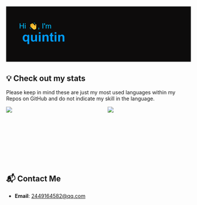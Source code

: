 [![MasterHead](https://github.com/quintin-lee/quintin-lee/blob/main/header.png)](https://github.com/quintin-lee/quintin-lee.git)

## 💡 Check out my stats
<p>Please keep in mind these are just my most used languages within my Repos on GitHub and do not indicate my skill in the language.</p>
<!-- <p align='center'><img src='https://komarev.com/ghpvc/?username=quintin-lee' /></p> -->
<a href='https://github.com/quintin-lee'>
  <img align='left' width='45%' src='https://github-readme-stats.vercel.app/api/top-langs/?username=quintin-lee&theme=merko&layout=compact&hide=python,powershell'>
</a>
<a href='https://github.com/quintin-lee'>
  <img align='right' width='45%' src='https://github-readme-stats.vercel.app/api?username=quintin-lee&theme=merko&show_icons=true'>
</a>
<br><br><br><br><br><br><br><br><br>

<!--
**quinein-lee/quintin-lee** is a ✨ _special_ ✨ repository because its `README.md` (this file) appears on your GitHub profile.

Here are some ideas to get you started:



- 👯 I’m looking to collaborate on ...
- 🤔 I’m looking for help with ...
- 💬 Ask me about ...
- 📫 How to reach me: ...
- 😄 Pronouns: ...
- ⚡ Fun fact: ...
-->

## 📬 Contact Me

- **Email**: [2449164582@qq.com](mailto:2449164582@qq.com)
